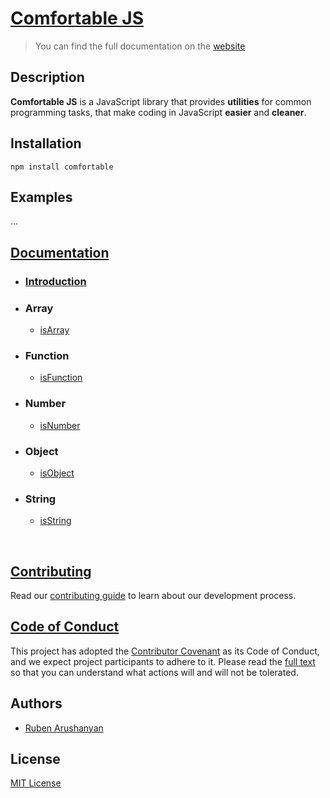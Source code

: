# [Comfortable JS](https://ruben-arushanyan.github.io/comfortable/)
> You can find the full documentation on the [website](https://ruben-arushanyan.github.io/comfortable/)

## Description

**Comfortable JS** is a JavaScript library that provides **utilities** for common programming tasks, that make coding in JavaScript **easier** and **cleaner**.

## Installation

```
npm install comfortable
```

## Examples

...

## [Documentation](https://ruben-arushanyan.github.io/comfortable/)

- ### [Introduction](https://ruben-arushanyan.github.io/comfortable/docs/introduction)
- ### Array
    - [isArray](https://ruben-arushanyan.github.io/comfortable/docs/Array/isArray)
- ### Function
    - [isFunction](https://ruben-arushanyan.github.io/comfortable/docs/Function/isFunction)
- ### Number
    - [isNumber](https://ruben-arushanyan.github.io/comfortable/docs/Number/isNumber)
- ### Object
    - [isObject](https://ruben-arushanyan.github.io/comfortable/docs/Object/isObject)
- ### String
    - [isString](https://ruben-arushanyan.github.io/comfortable/docs/String/isString)


</br>

## [Contributing](https://github.com/ruben-arushanyan/comfortable/blob/master/CONTRIBUTING.md)

Read our [contributing guide](https://github.com/ruben-arushanyan/comfortable/blob/master/CONTRIBUTING.md) to learn about our development process.

## [Code of Conduct](https://github.com/ruben-arushanyan/comfortable/blob/master/CODE_OF_CONDUCT.md)

This project has adopted the [Contributor Covenant](https://www.contributor-covenant.org) as its Code of Conduct, and we expect project participants to adhere to it. Please read the [full text](https://github.com/ruben-arushanyan/comfortable/blob/master/CODE_OF_CONDUCT.md) so that you can understand what actions will and will not be tolerated.

## Authors

- [Ruben Arushanyan](https://github.com/ruben-arushanyan)

## License

[MIT License](https://github.com/Ruben-Arushanyan/comfortable/blob/master/LICENSE)